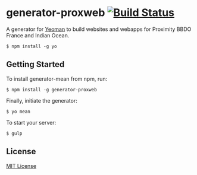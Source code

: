 # generator-proxweb [![Build Status](https://secure.travis-ci.org/proximitybbdofrance/generator-proxweb.png?branch=master)](https://travis-ci.org/proximitybbdofrance/generator-proxweb)

A generator for [Yeoman](http://yeoman.io) to build websites and webapps for Proximity BBDO France and Indian Ocean.

```
$ npm install -g yo
```

## Getting Started

To install generator-mean from npm, run:

```
$ npm install -g generator-proxweb
```

Finally, initiate the generator:

```
$ yo mean
```

To start your server:

```
$ gulp
```

## License

[MIT License](http://en.wikipedia.org/wiki/MIT_License)
